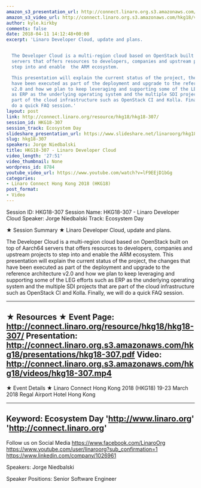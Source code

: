 ```yaml
---
amazon_s3_presentation_url: http://connect.linaro.org.s3.amazonaws.com/hkg18/presentations/hkg18-307.pdf
amazon_s3_video_url: http://connect.linaro.org.s3.amazonaws.com/hkg18/videos/hkg18-307.mp4
author: kyle.kirkby
comments: false
date: 2018-04-11 14:12:48+00:00
excerpt: 'Linaro Developer Cloud, update and plans.


  The Developer Cloud is a multi-region cloud based on OpenStack built on top of Aarch64
  servers that offers resources to developers, companies and upstream projects to
  step into and enable  the ARM ecosystem.

  This presentation will explain the current status of the project, the changes that
  have been executed as part of the deployment and upgrade to the reference architecture
  v2.0 and how we plan to keep leveraging and supporting some of the LEG efforts such
  as ERP as the underlying operating system and the multiple SDI projects that are
  part of the cloud infrastructure such as OpenStack CI and Kolla. Finally, we will
  do a quick FAQ session.'
layout: post
link: http://connect.linaro.org/resource/hkg18/hkg18-307/
session_id: HKG18-307
session_track: Ecosystem Day
slideshare_presentation_url: https://www.slideshare.net/linaroorg/hkg18307-linaro-developer-cloud
slug: hkg18-307
speakers: Jorge Niedbalski
title: HKG18-307 - Linaro Developer Cloud
video_length: '27:51'
video_thumbnail: None
wordpress_id: 8784
youtube_video_url: https://www.youtube.com/watch?v=lF9EEjD1bGg
categories:
- Linaro Connect Hong Kong 2018 (HKG18)
post_format:
- Video
---
```


Session ID: HKG18-307
Session Name: HKG18-307 - Linaro Developer Cloud
Speaker: Jorge Niedbalski
Track: Ecosystem Day


★ Session Summary ★
Linaro Developer Cloud, update and plans.

The Developer Cloud is a multi-region cloud based on OpenStack built on top of Aarch64 servers that offers resources to developers, companies and upstream projects to step into and enable  the ARM ecosystem.
This presentation will explain the current status of the project, the changes that have been executed as part of the deployment and upgrade to the reference architecture v2.0 and how we plan to keep leveraging and supporting some of the LEG efforts such as ERP as the underlying operating system and the multiple SDI projects that are part of the cloud infrastructure such as OpenStack CI and Kolla. Finally, we will do a quick FAQ session.

---------------------------------------------------
★ Resources ★
Event Page: http://connect.linaro.org/resource/hkg18/hkg18-307/
Presentation: http://connect.linaro.org.s3.amazonaws.com/hkg18/presentations/hkg18-307.pdf
Video: http://connect.linaro.org.s3.amazonaws.com/hkg18/videos/hkg18-307.mp4
 ---------------------------------------------------
★ Event Details ★
Linaro Connect Hong Kong 2018 (HKG18)
19-23 March 2018 
Regal Airport Hotel Hong Kong

---------------------------------------------------
Keyword: Ecosystem Day
'http://www.linaro.org'
'http://connect.linaro.org'
---------------------------------------------------
Follow us on Social Media
https://www.facebook.com/LinaroOrg
https://www.youtube.com/user/linaroorg?sub_confirmation=1
https://www.linkedin.com/company/1026961

Speakers: Jorge Niedbalski

Speaker Positions: Senior Software Engineer


